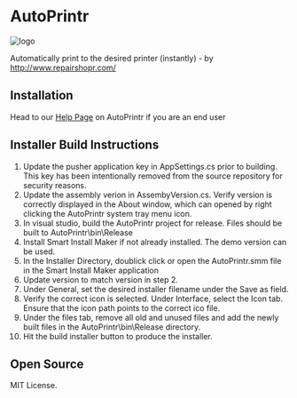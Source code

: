 # AutoPrintr

![logo](http://i.imgur.com/v7D7COV.png "AutoPrintr Logo")

Automatically print to the desired printer (instantly) - by http://www.repairshopr.com/

## Installation

Head to our [Help Page](http://feedback.repairshopr.com/knowledgebase/articles/944752-cloudprint-issues-meet-autoprintr) on AutoPrintr if you are an end user


## Installer Build Instructions
1.  Update the pusher application key in AppSettings.cs prior to building.  This key has been intentionally removed from the source repository for security reasons.
2.  Update the assembly verion in AssembyVersion.cs.  Verify version is correctly displayed in the About window, which can opened by right clicking the AutoPrintr system tray menu icon.
3.  In visual studio, build the AutoPrintr project for release.  Files should be built to AutoPrintr\bin\Release
4.  Install Smart Install Maker if not already installed.  The demo version can be used.
5.  In the Installer Directory, doublick click or open the AutoPrintr.smm file in the Smart Install Maker application
6.  Update version to match version in step 2.
7.  Under General, set the desired installer filename under the Save as field.
8.  Verify the correct icon is selected.  Under Interface, select the Icon tab.  Ensure that the icon path points to the correct ico file.
9.  Under the files tab, remove all old and unused files and add the newly built files in the AutoPrintr\bin\Release directory.
10.  Hit the build installer button to produce the installer.

## Open Source

MIT License.
